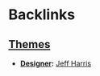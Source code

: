 
# Backlinks
## [Themes](<Themes.md>)
- **[Designer](<Designer.md>):** [Jeff Harris](<Jeff Harris.md>)

